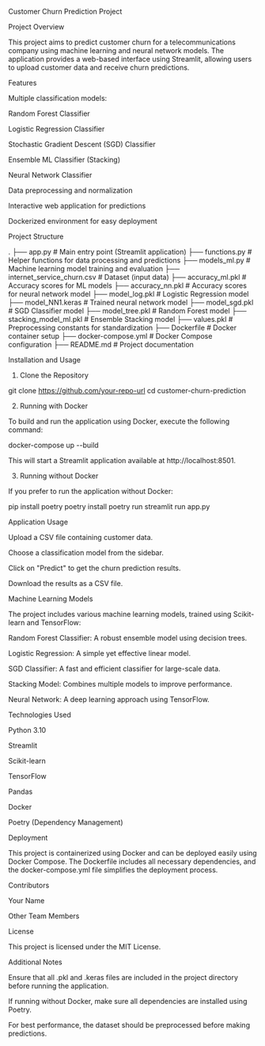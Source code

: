 Customer Churn Prediction Project

Project Overview

This project aims to predict customer churn for a telecommunications company using machine learning and neural network models. The application provides a web-based interface using Streamlit, allowing users to upload customer data and receive churn predictions.

Features

Multiple classification models:

Random Forest Classifier

Logistic Regression Classifier

Stochastic Gradient Descent (SGD) Classifier

Ensemble ML Classifier (Stacking)

Neural Network Classifier

Data preprocessing and normalization

Interactive web application for predictions

Dockerized environment for easy deployment

Project Structure

.
├── app.py                 # Main entry point (Streamlit application)
├── functions.py           # Helper functions for data processing and predictions
├── models_ml.py           # Machine learning model training and evaluation
├── internet_service_churn.csv  # Dataset (input data)
├── accuracy_ml.pkl        # Accuracy scores for ML models
├── accuracy_nn.pkl        # Accuracy scores for neural network model
├── model_log.pkl          # Logistic Regression model
├── model_NN1.keras        # Trained neural network model
├── model_sgd.pkl          # SGD Classifier model
├── model_tree.pkl         # Random Forest model
├── stacking_model_ml.pkl  # Ensemble Stacking model
├── values.pkl             # Preprocessing constants for standardization
├── Dockerfile             # Docker container setup
├── docker-compose.yml     # Docker Compose configuration
├── README.md              # Project documentation

Installation and Usage

1. Clone the Repository

git clone https://github.com/your-repo-url
cd customer-churn-prediction

2. Running with Docker

To build and run the application using Docker, execute the following command:

docker-compose up --build

This will start a Streamlit application available at http://localhost:8501.

3. Running without Docker

If you prefer to run the application without Docker:

pip install poetry
poetry install
poetry run streamlit run app.py

Application Usage

Upload a CSV file containing customer data.

Choose a classification model from the sidebar.

Click on "Predict" to get the churn prediction results.

Download the results as a CSV file.

Machine Learning Models

The project includes various machine learning models, trained using Scikit-learn and TensorFlow:

Random Forest Classifier: A robust ensemble model using decision trees.

Logistic Regression: A simple yet effective linear model.

SGD Classifier: A fast and efficient classifier for large-scale data.

Stacking Model: Combines multiple models to improve performance.

Neural Network: A deep learning approach using TensorFlow.

Technologies Used

Python 3.10

Streamlit

Scikit-learn

TensorFlow

Pandas

Docker

Poetry (Dependency Management)

Deployment

This project is containerized using Docker and can be deployed easily using Docker Compose. The Dockerfile includes all necessary dependencies, and the docker-compose.yml file simplifies the deployment process.

Contributors

Your Name

Other Team Members

License

This project is licensed under the MIT License.

Additional Notes

Ensure that all .pkl and .keras files are included in the project directory before running the application.

If running without Docker, make sure all dependencies are installed using Poetry.

For best performance, the dataset should be preprocessed before making predictions.

